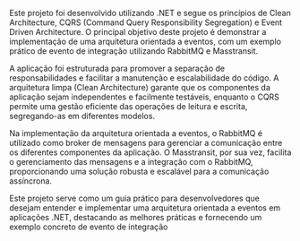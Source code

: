 Este projeto foi desenvolvido utilizando .NET e segue os princípios de Clean Architecture, CQRS (Command Query Responsibility Segregation) e Event Driven Architecture. O principal objetivo deste projeto é demonstrar a implementação de uma arquitetura orientada a eventos, com um exemplo prático de evento de integração utilizando RabbitMQ e Masstransit.

A aplicação foi estruturada para promover a separação de responsabilidades e facilitar a manutenção e escalabilidade do código. A arquitetura limpa (Clean Architecture) garante que os componentes da aplicação sejam independentes e facilmente testáveis, enquanto o CQRS permite uma gestão eficiente das operações de leitura e escrita, segregando-as em diferentes modelos.

Na implementação da arquitetura orientada a eventos, o RabbitMQ é utilizado como broker de mensagens para gerenciar a comunicação entre os diferentes componentes da aplicação. O Masstransit, por sua vez, facilita o gerenciamento das mensagens e a integração com o RabbitMQ, proporcionando uma solução robusta e escalável para a comunicação assíncrona.

Este projeto serve como um guia prático para desenvolvedores que desejam entender e implementar uma arquitetura orientada a eventos em aplicações .NET, destacando as melhores práticas e fornecendo um exemplo concreto de evento de integração

